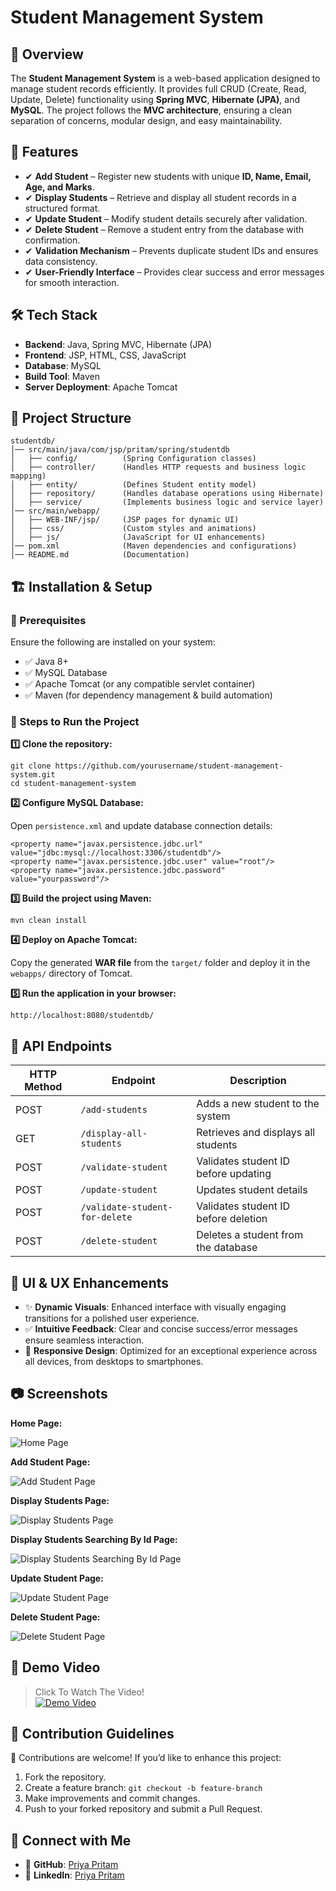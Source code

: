 # Student Management System

## 📌 Overview
The **Student Management System** is a web-based application designed to manage student records efficiently. It provides full CRUD (Create, Read, Update, Delete) functionality using **Spring MVC**, **Hibernate (JPA)**, and **MySQL**. The project follows the **MVC architecture**, ensuring a clean separation of concerns, modular design, and easy maintainability.


## 🚀 Features
- ✔ **Add Student** – Register new students with unique **ID, Name, Email, Age, and Marks**.
- ✔ **Display Students** – Retrieve and display all student records in a structured format.
- ✔ **Update Student** – Modify student details securely after validation.
- ✔ **Delete Student** – Remove a student entry from the database with confirmation.
- ✔ **Validation Mechanism** – Prevents duplicate student IDs and ensures data consistency.
- ✔ **User-Friendly Interface** – Provides clear success and error messages for smooth interaction.


## 🛠 Tech Stack
- **Backend**: Java, Spring MVC, Hibernate (JPA)  
- **Frontend**: JSP, HTML, CSS, JavaScript  
- **Database**: MySQL  
- **Build Tool**: Maven  
- **Server Deployment**: Apache Tomcat  

## 🎯 Project Structure
```plaintext
studentdb/
│── src/main/java/com/jsp/pritam/spring/studentdb
│   ├── config/          (Spring Configuration classes)
│   ├── controller/      (Handles HTTP requests and business logic mapping)
│   ├── entity/          (Defines Student entity model)
│   ├── repository/      (Handles database operations using Hibernate)
│   ├── service/         (Implements business logic and service layer)
│── src/main/webapp/
│   ├── WEB-INF/jsp/     (JSP pages for dynamic UI)
│   ├── css/             (Custom styles and animations)
│   ├── js/              (JavaScript for UI enhancements)
│── pom.xml              (Maven dependencies and configurations)
│── README.md            (Documentation)

```

## 🏗 Installation & Setup
### 🔹 Prerequisites
Ensure the following are installed on your system:

- ✅ Java 8+
- ✅ MySQL Database
- ✅ Apache Tomcat (or any compatible servlet container)
- ✅ Maven (for dependency management & build automation)

### 🔹 Steps to Run the Project
**1️⃣ Clone the repository:**

```
git clone https://github.com/yourusername/student-management-system.git
cd student-management-system
```

**2️⃣ Configure MySQL Database:**

Open ``persistence.xml`` and update database connection details:

```
<property name="javax.persistence.jdbc.url" value="jdbc:mysql://localhost:3306/studentdb"/>
<property name="javax.persistence.jdbc.user" value="root"/>
<property name="javax.persistence.jdbc.password" value="yourpassword"/>
```

**3️⃣ Build the project using Maven:**
```
mvn clean install
```

**4️⃣ Deploy on Apache Tomcat:**

Copy the generated **WAR file** from the ``target/`` folder and deploy it in the ``webapps/`` directory of Tomcat.

**5️⃣ Run the application in your browser:**
```
http://localhost:8080/studentdb/
```

## 📜 API Endpoints

| HTTP Method | Endpoint                      | Description                           |
|-------------|-------------------------------|---------------------------------------|
| POST        | `/add-students`               | Adds a new student to the system      |
| GET         | `/display-all-students`       | Retrieves and displays all students   |
| POST        | `/validate-student`           | Validates student ID before updating  |
| POST        | `/update-student`             | Updates student details               |
| POST        | `/validate-student-for-delete`| Validates student ID before deletion  |
| POST        | `/delete-student`             | Deletes a student from the database   |

## 🎨 UI & UX Enhancements

- ✨ **Dynamic Visuals**: Enhanced interface with visually engaging transitions for a polished user experience.  
- ✅ **Intuitive Feedback**: Clear and concise success/error messages ensure seamless interaction.  
- 📱 **Responsive Design**: Optimized for an exceptional experience across all devices, from desktops to smartphones.


## 📷 Screenshots

**Home Page:**

![Home Page](https://github.com/user-attachments/assets/d241eb53-c12f-4b21-9561-813103399e92) 

**Add Student Page:**

![Add Student Page](https://github.com/user-attachments/assets/6d0f65e4-7dd2-4778-a542-4dca69ef0174) 

**Display Students Page:**

![Display Students Page](https://github.com/user-attachments/assets/2866a66b-e54c-4dfb-b488-d1999cec15ed) 

**Display Students Searching By Id Page:**

![Display Students Searching By Id Page](https://github.com/user-attachments/assets/de265f14-b9bc-4a92-ac87-c602fcfe33b3) 

**Update Student Page:**

![Update Student Page](https://github.com/user-attachments/assets/b999c7a0-d1be-441f-ba77-1eb5434ccbd0) 

**Delete Student Page:**

![Delete Student Page](https://github.com/user-attachments/assets/da4b28c8-8071-404a-a6d4-9176aff75c4e) 


## 🎥 Demo Video

> Click To Watch The Video!  
[![Demo Video](https://github.com/user-attachments/assets/d241eb53-c12f-4b21-9561-813103399e92)](https://youtu.be/AgiMvcyfVWE)

## 🤝 Contribution Guidelines
🚀 Contributions are welcome! If you’d like to enhance this project:

1. Fork the repository.
2. Create a feature branch: `git checkout -b feature-branch`
3. Make improvements and commit changes.
4. Push to your forked repository and submit a Pull Request.

## 🌟 Connect with Me

- 🔹 **GitHub**: [Priya Pritam](https://github.com/priyapritam)  
- 🔹 **LinkedIn**: [Priya Pritam](https://www.linkedin.com/in/priyapritam) 
